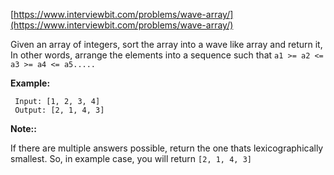 [https://www.interviewbit.com/problems/wave-array/](https://www.interviewbit.com/problems/wave-array/)

Given an array of integers, sort the array into a wave like array and return it, 
In other words, arrange the elements into a sequence such that `a1 >= a2 <= a3 >= a4 <= a5.....`

**Example:**
```
 Input: [1, 2, 3, 4]
 Output: [2, 1, 4, 3]
```

**Note::**

If there are multiple answers possible, return the one thats lexicographically smallest.
So, in example case, you will return `[2, 1, 4, 3]`
